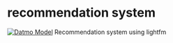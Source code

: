 # recommendation system

[![Datmo Model](https://datmo.io/shabazp/recommendation-system/badge.svg)](https://datmo.io/shabazp/recommendation-system)
Recommendation system using lightfm
